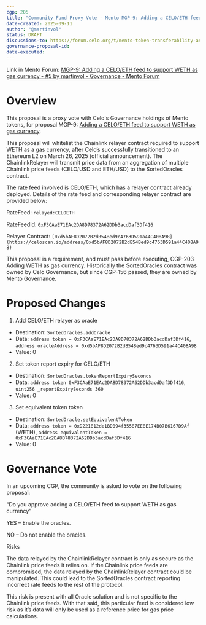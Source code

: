 ```yaml
---
cgp: 205
title: "Community Fund Proxy Vote - Mento MGP-9: Adding a CELO/ETH feed to support WETH as gas currency"
date-created: 2025-09-11
author: "@martinvol"
status: DRAFT
discussions-to: https://forum.celo.org/t/mento-token-transferability-and-first-community-fund-proxy-vote/11684/6
governance-proposal-id:
date-executed:
---
```


Link in Mento Forum: [MGP-9: Adding a CELO/ETH feed to support WETH as gas currency - #5 by martinvol - Governance - Mento Forum](https://forum.mento.org/t/mgp-9-adding-a-celo-eth-feed-to-support-weth-as-gas-currency/92/1)

# Overview

This proposal is a proxy vote with Celo's Governance holdings of Mento tokens, for proposal MGP-9: [Adding a CELO/ETH feed to support WETH as gas currency](https://governance.mento.org/proposals/110924749435612298277882208964193118052240456547235016113950343564723341619891).

This proposal will whitelist the Chainlink relayer contract required to support WETH as a gas currency, after Celo’s successfully transitioned to an Ethereum L2 on March 26, 2025 (official announcement). The ChainlinkRelayer will transmit price data from an aggregation of multiple Chainlink price feeds (CELO/USD and ETH/USD) to the SortedOracles contract.

The rate feed involved is CELO/ETH, which has a relayer contract already deployed. Details of the rate feed and corresponding relayer contract are provided below:

RateFeed: `relayed:CELOETH`

RateFeedId: `0xF3CAaE71EAc2DA8D78372A62DDb3acdDaf3Df416`

Relayer Contract: `[0xd5bAF8D2072B2dB54Bed9c4763D591a44C408A98](https://celoscan.io/address/0xd5bAF8D2072B2dB54Bed9c4763D591a44C408A98)`

This proposal is a requirement, and must pass before executing, CGP-203 Adding WETH as gas currency. Historically the SortedOracles contract was owned by Celo Governance, but since CGP-156 passed, they are owned by Mento Governance.

# Proposed Changes

1. Add CELO/ETH relayer as oracle
* Destination: `SortedOracles.addOracle`
* Data: `address token = 0xF3CAaE71EAc2DA8D78372A62DDb3acdDaf3Df416`, `address oracleAddress = 0xd5bAF8D2072B2dB54Bed9c4763D591a44C408A98`
* Value: 0

2. Set token report expiry for CELO/ETH

* Destination: `SortedOracles.tokenReportExpirySeconds`
* Data: `address token 0xF3CAaE71EAc2DA8D78372A62DDb3acdDaf3Df416`, `uint256 _reportExpirySeconds 360`
* Value: 0

3. Set equivalent token token

* Destination: `SortedOracle.setEquivalentToken`
* Data: `address token = 0xD221812de1BD094f35587EE8E174B07B6167D9Af` (WETH), `address equivalentToken = 0xF3CAaE71EAc2DA8D78372A62DDb3acdDaf3Df416`
* Value: 0

# Governance Vote
In an upcoming CGP, the community is asked to vote on the following proposal:

“Do you approve adding a CELO/ETH feed to support WETH as gas currency”

YES – Enable the oracles.

NO – Do not enable the oracles.

Risks

The data relayed by the ChainlinkRelayer contract is only as secure as the Chainlink price feeds it relies on. If the Chainlink price feeds are compromised, the data relayed by the ChainlinkRelayer contract could be manipulated. This could lead to the SortedOracles contract reporting incorrect rate feeds to the rest of the protocol.

This risk is present with all Oracle solution and is not specific to the Chainlink price feeds. With that said, this particular feed is considered low risk as it’s data will only be used as a reference price for gas price calculations.

